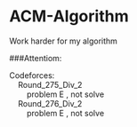 ACM-Algorithm
=============

Work harder for my algorithm 

###Attentiom:

Codeforces: <br>
&nbsp; &nbsp; Round_275_Div_2 <br>
&nbsp; &nbsp; &nbsp; &nbsp; problem E , not solve <br>
&nbsp; &nbsp; Round_276_Div_2 <br>
&nbsp; &nbsp; &nbsp; &nbsp; problem E , not solve <br>
